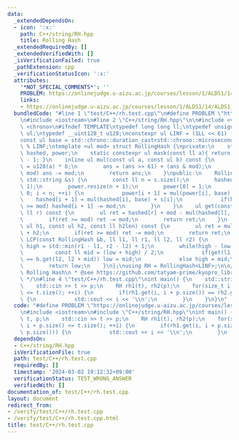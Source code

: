```yaml
---
data:
  _extendedDependsOn:
  - icon: ':x:'
    path: C++/string/RH.hpp
    title: Rolling Hash
  _extendedRequiredBy: []
  _extendedVerifiedWith: []
  _isVerificationFailed: true
  _pathExtension: cpp
  _verificationStatusIcon: ':x:'
  attributes:
    '*NOT_SPECIAL_COMMENTS*': ''
    PROBLEM: https://onlinejudge.u-aizu.ac.jp/courses/lesson/1/ALDS1/14/ALDS1_14_B
    links:
    - https://onlinejudge.u-aizu.ac.jp/courses/lesson/1/ALDS1/14/ALDS1_14_B
  bundledCode: "#line 1 \"test/C++/rh.test.cpp\"\n#define PROBLEM \"https://onlinejudge.u-aizu.ac.jp/courses/lesson/1/ALDS1/14/ALDS1_14_B\"\
    \n#include <iostream>\n#line 2 \"C++/string/RH.hpp\"\n\n#include <vector>\n#include\
    \ <chrono>\n#ifndef TEMPLATE\ntypedef long long ll;\ntypedef unsigned long long\
    \ ul;\ntypedef __uint128_t u128;\nconstexpr ul LINF = (1LL << 61) - 1;\n#endif\n\
    const ul base = std::chrono::duration_cast<std::chrono::microseconds>(std::chrono::system_clock::now().time_since_epoch()).count()\
    \ % LINF;\ntemplate <ul mod> struct RollingHash {\nprivate:\n    std::vector<ul>\
    \ hashed, power;\n    static constexpr ul mask(const ll a){ return (1ULL << a)\
    \ - 1; }\n    inline ul mul(const ul a, const ul b) const {\n        u128 ans\
    \ = u128(a) * b;\n        ans = (ans >> 61) + (ans & mod);\n        if(ans >=\
    \ mod) ans -= mod;\n        return ans;\n    }\npublic:\n    RollingHash(const\
    \ std::string &s) {\n        const ll n = s.size();\n        hashed.resize(n +\
    \ 1);\n        power.resize(n + 1);\n        power[0] = 1;\n        for(ll i =\
    \ 0; i < n; ++i) {\n            power[i + 1] = mul(power[i], base);\n        \
    \    hashed[i + 1] = mul(hashed[i], base) + s[i];\n            if(hashed[i + 1]\
    \ >= mod) hashed[i + 1] -= mod;\n        }\n    }\n    ul get(const ll l, const\
    \ ll r) const {\n        ul ret = hashed[r] + mod - mul(hashed[l], power[r - l]);\n\
    \        if(ret >= mod) ret -= mod;\n        return ret;\n    }\n    ul connect(const\
    \ ul h1, const ul h2, const ll h2len) const {\n        ul ret = mul(h1, power[h2len])\
    \ + h2;\n        if(ret >= mod) ret -= mod;\n        return ret;\n    }\n    ll\
    \ LCP(const RollingHash &b, ll l1, ll r1, ll l2, ll r2) {\n        ll low = -1,\
    \ high = std::min(r1 - l1, r2 - l2) + 1;\n        while(high - low > 1) {\n  \
    \          const ll mid = (low + high) / 2;\n            if(get(l1, l1 + mid)\
    \ == b.get(l2, l2 + mid)) low = mid;\n            else high = mid;\n        }\n\
    \        return low;\n    }\n};\nusing RH = RollingHash<LINF>;\n\n/**\n * @brief\
    \ Rolling Hash\n * @see https://github.com/tatyam-prime/kyopro_library/blob/master/RollingHash.cpp\n\
    \ */\n#line 4 \"test/C++/rh.test.cpp\"\nint main() {\n    std::string t, p;\n\
    \    std::cin >> t >> p;\n    RH rh1(t), rh2(p);\n    for(size_t i = 0; i + p.size()\
    \ <= t.size(); ++i) {\n        if(rh1.get(i, i + p.size()) == rh2.get(0, p.size()))\
    \ {\n            std::cout << i << '\\n';\n        }\n    }\n}\n"
  code: "#define PROBLEM \"https://onlinejudge.u-aizu.ac.jp/courses/lesson/1/ALDS1/14/ALDS1_14_B\"\
    \n#include <iostream>\n#include \"C++/string/RH.hpp\"\nint main() {\n    std::string\
    \ t, p;\n    std::cin >> t >> p;\n    RH rh1(t), rh2(p);\n    for(size_t i = 0;\
    \ i + p.size() <= t.size(); ++i) {\n        if(rh1.get(i, i + p.size()) == rh2.get(0,\
    \ p.size())) {\n            std::cout << i << '\\n';\n        }\n    }\n}"
  dependsOn:
  - C++/string/RH.hpp
  isVerificationFile: true
  path: test/C++/rh.test.cpp
  requiredBy: []
  timestamp: '2024-03-02 19:12:32+09:00'
  verificationStatus: TEST_WRONG_ANSWER
  verifiedWith: []
documentation_of: test/C++/rh.test.cpp
layout: document
redirect_from:
- /verify/test/C++/rh.test.cpp
- /verify/test/C++/rh.test.cpp.html
title: test/C++/rh.test.cpp
---
```

